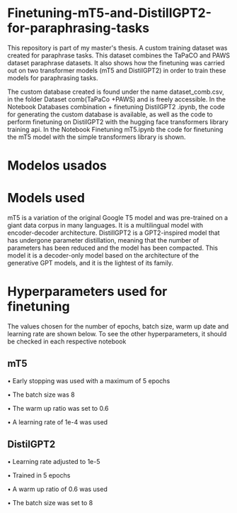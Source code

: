 # Finetuning-mT5-and-DistillGPT2-for-paraphrasing-tasks
This repository is part of my master's thesis. A custom training dataset was created for paraphrase tasks. This dataset combines the TaPaCO and PAWS dataset paraphrase datasets.
It also shows how the finetuning was carried out on two transformer models (mT5 and DistilGPT2) in order to train these models for paraphrasing tasks.

The custom database created is found under the name dataset_comb.csv, in the folder Dataset comb(TaPaCo +PAWS) and is freely accessible.
In the Notebook Databases combination + finetuning DistilGPT2 .ipynb, the code for generating the custom database is available, as well as the code to perform finetuning on DistilGPT2 with the hugging face transformers library training api.
In the Notebook Finetuning mT5.ipynb the code for finetuning the mT5 model with the simple transformers library is shown.

# Modelos usados 
# Models used
mT5 is a variation of the original Google T5 model and was pre-trained on a giant data corpus in many languages. It is a multilingual model with
encoder-decoder architecture.
DistillGPT2 is a GPT2-inspired model that has undergone parameter distillation, meaning that the number of parameters has been reduced and the model has been compacted. This model
it is a decoder-only model based on the architecture of the generative GPT models, and it is the lightest of its family.


# Hyperparameters used for finetuning
The values ​​chosen for the number of epochs, batch size, warm up date and learning rate are shown below.
To see the other hyperparameters, it should be checked in each respective notebook

## mT5
• Early stopping was used with a maximum of 5 epochs

• The batch size was 8

• The warm up ratio was set to 0.6

• A learning rate of 1e-4 was used


## DistilGPT2
• Learning rate adjusted to 1e-5

• Trained in 5 epochs

• A warm up ratio of 0.6 was used

• The batch size was set to 8



